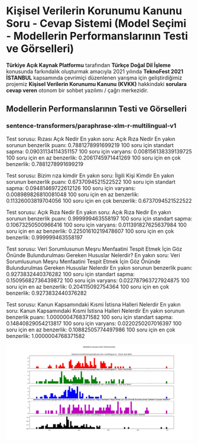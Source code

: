 # Kişisel Verilerin Korunumu Kanunu Soru - Cevap Sistemi (Model Seçimi - Modellerin Performanslarının Testi ve Görselleri)
**Türkiye Açık Kaynak Platformu** tarafından **Türkçe Doğal Dil İşleme** konusunda farkındalık oluşturmak amacıyla 2021 yılında **TeknoFest 2021 İSTANBUL** kapsamında çevrimiçi düzenlenen yarışma için geliştirdiğimiz projemiz **Kişisel Verilerin Korunumu Kanunu (KVKK)** hakkindaki **sorulara cevap veren** otonom bir sohbet yazılımı / çağrı merkezidir.

## Modellerin Performanslarının Testi ve Görselleri
### sentence-transformers/paraphrase-xlm-r-multilingual-v1
Test sorusu:  Rızası Açık Nedir
En yakın soru:  Açık Rıza Nedir
En yakın sorunun benzerlik puanı:  0.7881278991699219
100 soru için standart sapma:  0.09031134114351157
100 soru için varyans:  0.008156138339139725
100 soru için en az benzerlik:  0.2061745971441269
100 soru için en çok benzerlik:  0.7881278991699219

Test sorusu:  Bizim rıza kimdir
En yakın soru:  İlgili Kişi Kimdir
En yakın sorunun benzerlik puanı:  0.6737094521522522
100 soru için standart sapma:  0.09481469722612126
100 soru için varyans:  0.008989826810081048
100 soru için en az benzerlik:  0.11326003819704056
100 soru için en çok benzerlik:  0.6737094521522522

Test sorusu:  Açık Rıza Nedir
En yakın soru:  Açık Rıza Nedir
En yakın sorunun benzerlik puanı:  0.999999463558197
100 soru için standart sapma:  0.10673250500966416
100 soru için varyans:  0.011391827625637984
100 soru için en az benzerlik:  0.22501610219478607
100 soru için en çok benzerlik:  0.999999463558197

Test sorusu:  Veri Sorumlusunun Meşru Menfaatini Tespit Etmek İçin Göz Önünde Bulundurulması Gereken Hususlar Nelerdir?
En yakın soru:  Veri Sorumlusunun Meşru Menfaatini Tespit Etmek İçin Göz Önünde Bulundurulmas Gereken Hususlar Nelerdir
En yakın sorunun benzerlik puanı:  0.9273832440376282
100 soru için standart sapma:  0.15095682736439872
100 soru için varyans:  0.022787963727924875
100 soru için en az benzerlik:  0.204115092754364
100 soru için en çok benzerlik:  0.9273832440376282

Test sorusu:  Kanun Kapsamındaki Kısmi İstisna Halleri Nelerdir
En yakın soru:  Kanun Kapsamındaki Kısmi İstisna Halleri Nelerdir
En yakın sorunun benzerlik puanı:  1.0000004768371582
100 soru için standart sapma:  0.14840829054213817
100 soru için varyans:  0.0220250207016397
100 soru için en az benzerlik:  0.10882505774497986
100 soru için en çok benzerlik:  1.0000004768371582

![Model Performansı](1.png)
